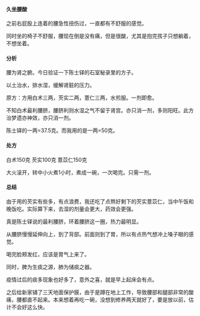 #### 久坐腰酸

之前右屁股上连着的腰急性扭伤过，一直都有不舒服的感觉。

同时坐的椅子不舒服，腰现在倒是没有痛，但是很酸，尤其是抱完孩子只想躺着，不想坐着。

#### 分析

腰为肾之腑。今日验证一下陈士铎的石室秘录里的方子。

以土治水，排水湿，缓解肾脏的压力。

原方：方用白术三两，芡实二两，薏仁三两，水煎服。一剂即愈。

不知白术最利腰脐，腰脐利则水湿之气不留于肾宫。亦只消一剂，多则阳旺。此方治梦遗亦神效，亦只消一剂。

陈士铎的一两=37.5克。而我用的是一两=50克。

#### 处方

白术150克 芡实100克 薏苡仁150克 

大火滚开，转中小火煮1小时，煮成一碗，一次喝完。只需一剂。

#### 总结

由于用的芡实有些多，有点浪费，我还吃了点熬好剩下的芡实薏苡仁，当中午饭和晚饭吃。实际算下来，去湿的剂量会更大，药效会更强。

真是陈士铎说的最利腰脐，环着腰脐这一圈，热力最明显。

从腰脐慢慢延伸向上，到了背部。前面则到了胃，所以有点热气想冲上嗓子眼的感觉。

喝完脸颊发红，应该是胃气上来了。

同时，脾为生痰之源，肺为储痰之器。

疫情过后的痰多现象也好多了，意外之喜，就是早上起床会有点。

之后给新家铺了三天地面保护膜，由于是蹲在地上工作，导致腰部和腿部非常的酸痛，腰都直不起来。本来想着再吃一碗，没想到修养两天就好了，要是放以前，估计不会好这么快。